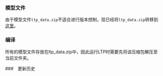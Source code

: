 ### 模型文件

由于模型文件`ltp_data.zip`不适合进行版本控制，现已经将`ltp_data.zip`转移到[这里](http://ir.hit.edu.cn/ltp/program/ltp_data.zip)。

### 编译

所有的模型文件存放在ltp_data.zip中，因此运行LTP时需要先将该压缩包解压至当前文件夹。

###　更新历史
